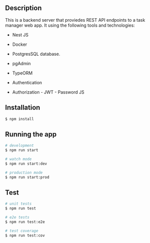 ## Description

This is a backend server that proviedes REST API endpoints to a task manager web app.
It using the following tools and technologies:

- Nest JS

- Docker

- PostgresSQL database.

- pgAdmin

- TypeORM

- Authentication

- Authorization - JWT - Password JS

## Installation

```bash
$ npm install
```

## Running the app

```bash
# development
$ npm run start

# watch mode
$ npm run start:dev

# production mode
$ npm run start:prod
```

## Test

```bash
# unit tests
$ npm run test

# e2e tests
$ npm run test:e2e

# test coverage
$ npm run test:cov
```
